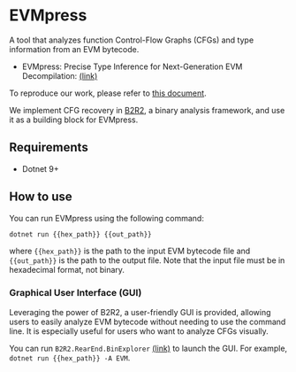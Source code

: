 # EVMpress

A tool that analyzes function Control-Flow Graphs (CFGs) and type information
from an EVM bytecode.

+ EVMpress: Precise Type Inference for Next-Generation EVM Decompilation:
  [(link)]()

To reproduce our work, please refer to [this document](https://github.com/SoftSec-KAIST/EVMpress-artifact.git).

We implement CFG recovery in [B2R2](https://github.com/B2R2-org/B2R2.git), a
binary analysis framework, and use it as a building block for EVMpress.

## Requirements

+ Dotnet 9+

## How to use

You can run EVMpress using the following command:

```bash
dotnet run {{hex_path}} {{out_path}}
```

where `{{hex_path}}` is the path to the input EVM bytecode file and
`{{out_path}}` is the path to the output file.
Note that the input file must be in hexadecimal format, not binary.

### Graphical User Interface (GUI)

Leveraging the power of B2R2, a user-friendly GUI is provided, allowing users to
easily analyze EVM bytecode without needing to use the command line. It is
especially useful for users who want to analyze CFGs visually.

You can run `B2R2.RearEnd.BinExplorer` [(link)](https://github.com/B2R2-org/B2R2/tree/main/src/RearEnd/BinExplorer)
to launch the GUI. For example, ```dotnet run {{hex_path}} -A EVM```.
